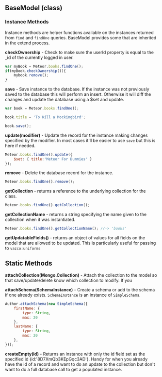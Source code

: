 ## BaseModel (class) ##

### Instance Methods ###

Instance methods are helper functions available on the instances returned from `find` and `findOne` queries. BaseModel provides some that are inherited in the extend process.

__checkOwnership__ - Check to make sure the userId property is equal to the \_id of the currently logged in user.

```javascript
var myBook = Meteor.books.findOne();
if(myBook.checkOwnership()){
    mybook.remove();
}
```

__save__ - Save instance to the database. If the instance was not previously saved to the database this will perform an insert. Otherwise it will diff the changes and update the database using a $set and update.

```javascript
var book = Meteor.books.findOne();

book.title = 'To Kill a Mockingbird';

book.save();
```

__update(modifier)__ - Update the record for the instance making changes specified by the modifier. In most cases it'll be easier to use `save` but this is here if needed.

```javascript
Meteor.books.findOne().update({
    $set: { title:'Meteor For Dummies' }
});
```

__remove__ - Delete the database record for the instance.

```javascript
Meteor.books.findOne().remove();
```

__getCollection__ - returns a reference to the underlying collection for the class.

```javascript
Meteor.books.findOne().getCollection();
```


__getCollectionName__ - returns a string specifying the name given to the collection when it was instantiated.

```javascript
Meteor.books.findOne().getCollectionName(); //-> 'books'
```

__getUpdatableFields()__ - returns an object of values for all fields on the model that are allowed to be updated. This is particularly useful for passing to `vazco:uniforms`

## Static Methods ##

__attachCollection(Mongo.Collection)__ - Attach the collection to the model so that save/update/delete know which collection to modify. If you

__attachSchema(SchemaInstance)__ - Create a schema or add to the schema if one already exists. `SchemaInstance` is an instance of `SimpleSchema`.

```javascript
Author.attachSchema(new SimpleSchema({
    firstName: {
        type: String,
        max: 20
    },
    lastName: {
        type: String,
        max: 20
    },
}));
```

__createEmpty(id)__ - Returns an instance with only the id field set as the specified id {id:'8D7XmQb3KEpGqc3AD'}. Handy for when you already have the id of a record and want to do an update to the collection but don't want to do a full database call to get a populated instance.
